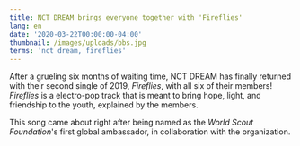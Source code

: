 ```yaml
---
title: NCT DREAM brings everyone together with 'Fireflies'
lang: en
date: '2020-03-22T00:00:00-04:00'
thumbnail: /images/uploads/bbs.jpg
terms: 'nct dream, fireflies'
---
```

After a grueling six months of waiting time, NCT DREAM has finally returned with their second single of 2019, _Fireflies_, with all six of their members! _Fireflies_ is a electro-pop track that is meant to bring hope, light, and friendship to the youth, explained by the members. 

This song came about right after being named as the _World Scout Foundation_'s first global ambassador, in collaboration with the organization.
